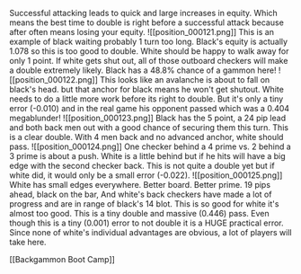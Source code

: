 Successful attacking leads to quick and large increases in equity. Which means the best time to double is right before a successful attack because after often means losing your equity.
![[position_000121.png]]
This is an example of black waiting probably 1 turn too long. Black's equity is actually 1.078 so this is too good to double. White should be happy to walk away for only 1 point. If white gets shut out, all of those outboard checkers will make a double extremely likely. Black has a 48.8% chance of a gammon here!
![[position_000122.png]]
This looks like an avalanche is about to fall on black's head. but that anchor for black means he won't get shutout. White needs to do a little more work before its right to double. But it's only a tiny error (-0.010) and in the real game his opponent passed which was a 0.404 megablunder!
![[position_000123.png]]
Black has the 5 point, a 24 pip lead and both back men out with a good chance of securing them this turn. This is a clear double. With 4 men back and no advanced anchor, white should pass.
![[position_000124.png]]
One checker behind a 4 prime vs. 2 behind a 3 prime is about a push. White is a little behind but if he hits will have a big edge with the second checker back. This is not quite a double yet but if white did, it would only be a small error (-0.022).
![[position_000125.png]]
White has small edges everywhere. Better board. Better prime. 19 pips ahead, black on the bar, And white's back checkers have made a lot of progress and are in range of black's 14 blot. This is so good for white it's almost too good. This is a tiny double and massive (0.446) pass.
Even though this is a tiny (0.001) error to not double it is a HUGE practical error. Since none of white's individual advantages are obvious, a lot of players will take here.

[[Backgammon Boot Camp]]
